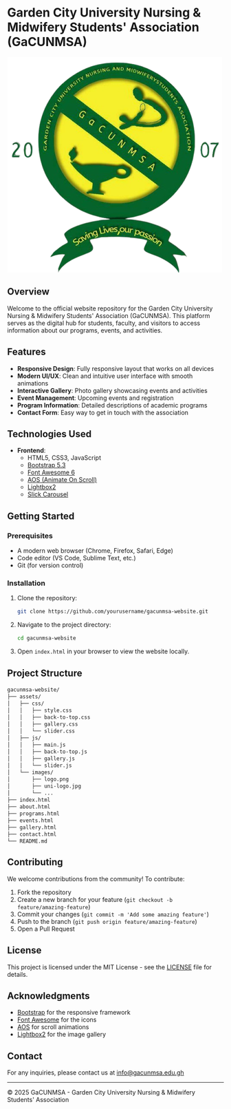 # Garden City University Nursing & Midwifery Students' Association (GaCUNMSA)

![GaCUNMSA Logo](assets/images/logo.png)

## Overview
Welcome to the official website repository for the Garden City University Nursing & Midwifery Students' Association (GaCUNMSA). This platform serves as the digital hub for students, faculty, and visitors to access information about our programs, events, and activities.

## Features

- **Responsive Design**: Fully responsive layout that works on all devices
- **Modern UI/UX**: Clean and intuitive user interface with smooth animations
- **Interactive Gallery**: Photo gallery showcasing events and activities
- **Event Management**: Upcoming events and registration
- **Program Information**: Detailed descriptions of academic programs
- **Contact Form**: Easy way to get in touch with the association

## Technologies Used

- **Frontend**:
  - HTML5, CSS3, JavaScript
  - [Bootstrap 5.3](https://getbootstrap.com/)
  - [Font Awesome 6](https://fontawesome.com/)
  - [AOS (Animate On Scroll)](https://michalsnik.github.io/aos/)
  - [Lightbox2](https://lokeshdhakar.com/projects/lightbox2/)
  - [Slick Carousel](https://kenwheeler.github.io/slick/)

## Getting Started

### Prerequisites
- A modern web browser (Chrome, Firefox, Safari, Edge)
- Code editor (VS Code, Sublime Text, etc.)
- Git (for version control)

### Installation
1. Clone the repository:
   ```bash
   git clone https://github.com/yourusername/gacunmsa-website.git
   ```
2. Navigate to the project directory:
   ```bash
   cd gacunmsa-website
   ```
3. Open `index.html` in your browser to view the website locally.

## Project Structure

```
gacunmsa-website/
├── assets/
│   ├── css/
│   │   ├── style.css
│   │   ├── back-to-top.css
│   │   ├── gallery.css
│   │   └── slider.css
│   ├── js/
│   │   ├── main.js
│   │   ├── back-to-top.js
│   │   ├── gallery.js
│   │   └── slider.js
│   └── images/
│       ├── logo.png
│       ├── uni-logo.jpg
│       └── ...
├── index.html
├── about.html
├── programs.html
├── events.html
├── gallery.html
├── contact.html
└── README.md
```

## Contributing

We welcome contributions from the community! To contribute:

1. Fork the repository
2. Create a new branch for your feature (`git checkout -b feature/amazing-feature`)
3. Commit your changes (`git commit -m 'Add some amazing feature'`)
4. Push to the branch (`git push origin feature/amazing-feature`)
5. Open a Pull Request

## License

This project is licensed under the MIT License - see the [LICENSE](LICENSE) file for details.

## Acknowledgments

- [Bootstrap](https://getbootstrap.com/) for the responsive framework
- [Font Awesome](https://fontawesome.com/) for the icons
- [AOS](https://michalsnik.github.io/aos/) for scroll animations
- [Lightbox2](https://lokeshdhakar.com/projects/lightbox2/) for the image gallery

## Contact

For any inquiries, please contact us at [info@gacunmsa.edu.gh](mailto:info@gacunmsa.edu.gh)

---

© 2025 GaCUNMSA - Garden City University Nursing & Midwifery Students' Association
